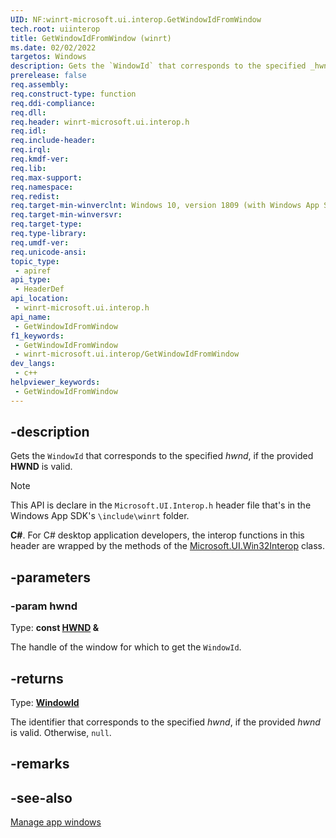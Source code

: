 ```yaml
---
UID: NF:winrt-microsoft.ui.interop.GetWindowIdFromWindow
tech.root: uiinterop
title: GetWindowIdFromWindow (winrt)
ms.date: 02/02/2022
targetos: Windows
description: Gets the `WindowId` that corresponds to the specified _hwnd_, if the provided **HWND** is valid.
prerelease: false
req.assembly: 
req.construct-type: function
req.ddi-compliance: 
req.dll: 
req.header: winrt-microsoft.ui.interop.h
req.idl: 
req.include-header: 
req.irql: 
req.kmdf-ver: 
req.lib: 
req.max-support: 
req.namespace: 
req.redist: 
req.target-min-winverclnt: Windows 10, version 1809 (with Windows App SDK 1.0 Stable or later)
req.target-min-winversvr: 
req.target-type: 
req.type-library: 
req.umdf-ver: 
req.unicode-ansi: 
topic_type:
 - apiref
api_type:
 - HeaderDef
api_location:
 - winrt-microsoft.ui.interop.h
api_name:
 - GetWindowIdFromWindow
f1_keywords:
 - GetWindowIdFromWindow
 - winrt-microsoft.ui.interop/GetWindowIdFromWindow
dev_langs:
 - c++
helpviewer_keywords:
 - GetWindowIdFromWindow
---
```


## -description

Gets the `WindowId` that corresponds to the specified *hwnd*, if the provided **HWND** is valid.

> [!NOTE]
> This API is declare in the `Microsoft.UI.Interop.h` header file that's in the Windows App SDK's `\include\winrt` folder.

**C#**. For C# desktop application developers, the interop functions in this header are wrapped by the methods of the [Microsoft.UI.Win32Interop](/windows/apps/winui/winui3/cs-interop-apis/microsoft.ui/microsoft.ui.win32interop) class.

## -parameters

### -param hwnd

Type: **const [HWND](/windows/win32/winprog/windows-data-types) \&**

The handle of the window for which to get the `WindowId`.

## -returns

Type: **[WindowId](/windows/windows-app-sdk/api/winrt/microsoft.ui.windowid)**

The identifier that corresponds to the specified *hwnd*, if the provided *hwnd* is valid. Otherwise, `null`.

## -remarks

## -see-also

[Manage app windows](/windows/apps/windows-app-sdk/windowing/windowing-overview)
